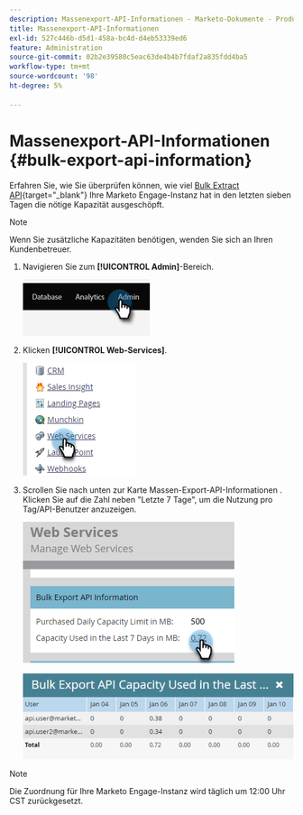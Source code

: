```yaml
---
description: Massenexport-API-Informationen - Marketo-Dokumente - Produktdokumentation
title: Massenexport-API-Informationen
exl-id: 527c446b-d5d1-458a-bc4d-d4eb53339ed6
feature: Administration
source-git-commit: 02b2e39580c5eac63de4b4b7fdaf2a835fdd4ba5
workflow-type: tm+mt
source-wordcount: '98'
ht-degree: 5%

---
```


# Massenexport-API-Informationen {#bulk-export-api-information}

Erfahren Sie, wie Sie überprüfen können, wie viel [Bulk Extract API](https://developers.marketo.com/rest-api/bulk-extract/){target="_blank"} Ihre Marketo Engage-Instanz hat in den letzten sieben Tagen die nötige Kapazität ausgeschöpft.

>[!NOTE]
>
>Wenn Sie zusätzliche Kapazitäten benötigen, wenden Sie sich an Ihren Kundenbetreuer.

1. Navigieren Sie zum **[!UICONTROL Admin]**-Bereich.

   ![](assets/bulk-export-api-information-1.png)

1. Klicken **[!UICONTROL Web-Services]**.

   ![](assets/bulk-export-api-information-2.png)

1. Scrollen Sie nach unten zur Karte Massen-Export-API-Informationen . Klicken Sie auf die Zahl neben &quot;Letzte 7 Tage&quot;, um die Nutzung pro Tag/API-Benutzer anzuzeigen.

   ![](assets/bulk-export-api-information-3.png)

   ![](assets/bulk-export-api-information-4.png)

>[!NOTE]
>
>Die Zuordnung für Ihre Marketo Engage-Instanz wird täglich um 12:00 Uhr CST zurückgesetzt.
